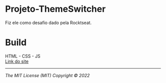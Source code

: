 # Projeto-ThemeSwitcher
 Fiz ele como desafio dado pela Rocktseat.

<h1>Build</h1>
HTML - CSS - JS <br/>
<a href='https://cauastupp.github.io/Projeto-ThemeSwitcher/' target='_blank'>Link do site</a>
<hr/>
<i>The MIT License (MIT) Copyright © 2022 <copyright holders></i>
